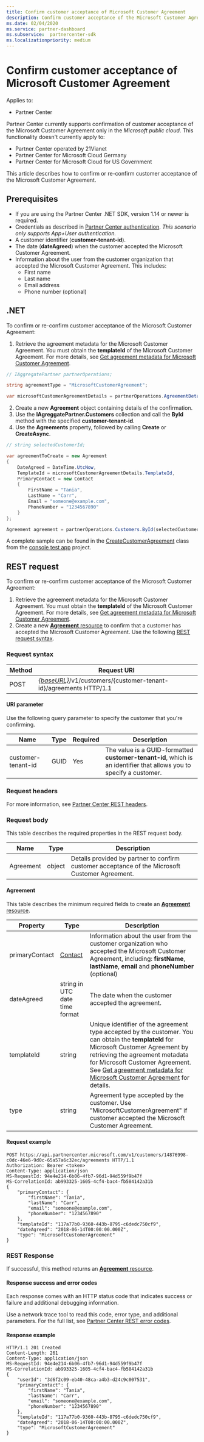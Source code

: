```yaml
---
title: Confirm customer acceptance of Microsoft Customer Agreement
description: Confirm customer acceptance of the Microsoft Customer Agreement. 
ms.date: 02/04/2020
ms.service: partner-dashboard
ms.subservice:  partnercenter-sdk
ms.localizationpriority: medium
---
```


# Confirm customer acceptance of Microsoft Customer Agreement

Applies to:

- Partner Center

Partner Center currently supports confirmation of customer acceptance of the Microsoft Customer Agreement only in the *Microsoft public cloud*. This functionality doesn't currently apply to:

- Partner Center operated by 21Vianet
- Partner Center for Microsoft Cloud Germany
- Partner Center for Microsoft Cloud for US Government

This article describes how to confirm or re-confirm customer acceptance of the Microsoft Customer Agreement.

## Prerequisites

- If you are using the Partner Center .NET SDK, version 1.14 or newer is required.
- Credentials as described in [Partner Center authentication](./partner-center-authentication.md). *This scenario only supports App+User authentication.*
- A customer identifier (**customer-tenant-id**).
- The date (**dateAgreed**) when the customer accepted the Microsoft Customer Agreement.
- Information about the user from the customer organization that accepted the Microsoft Customer Agreement. This includes:
  - First name
  - Last name
  - Email address
  - Phone number (optional)

## .NET

To confirm or re-confirm customer acceptance of the Microsoft Customer Agreement:

1. Retrieve the agreement metadata for the Microsoft Customer Agreement. You must obtain the **templateId** of the Microsoft Customer Agreement. For more details, see [Get agreement metadata for Microsoft Customer Agreement](get-customer-agreement-metadata.md).

```csharp
// IAggregatePartner partnerOperations;

string agreementType = "MicrosoftCustomerAgreement";

var microsoftCustomerAgreementDetails = partnerOperations.AgreementDetails.ByAgreementType(agreementType).Get().Items.Single();
```

2. Create a new **Agreement** object containing details of the confirmation.
3. Use the **IAgreggatePartner.Customers** collection and call the **ById** method with the specified **customer-tenant-id**.
4. Use the **Agreements** property, followed by calling **Create** or **CreateAsync**.

```csharp
// string selectedCustomerId;

var agreementToCreate = new Agreement
{
    DateAgreed = DateTime.UtcNow,
    TemplateId = microsoftCustomerAgreementDetails.TemplateId,
    PrimaryContact = new Contact
    {
        FirstName = "Tania",
        LastName = "Carr",
        Email = "someone@example.com",
        PhoneNumber = "1234567890"
    }
};

Agreement agreement = partnerOperations.Customers.ById(selectedCustomerId).Agreements.Create(agreementToCreate);
```

A complete sample can be found in the [CreateCustomerAgreement](https://github.com/PartnerCenterSamples/Partner-Center-SDK-Samples/blob/master/Source/Partner%20Center%20SDK%20Samples/Agreements/CreateCustomerAgreement.cs) class from the [console test app](https://github.com/PartnerCenterSamples/Partner-Center-SDK-Samples) project.


## REST request

To confirm or re-confirm customer acceptance of the Microsoft Customer Agreement:

1. Retrieve the agreement metadata for the Microsoft Customer Agreement. You must obtain the **templateId** of the Microsoft Customer Agreement. For more details, see [Get agreement metadata for Microsoft Customer Agreement](get-customer-agreement-metadata.md).
2. Create a new [**Agreement** resource](agreement-resources.md) to confirm that a customer has accepted the Microsoft Customer Agreement. Use the following [REST request syntax](#request-syntax).

### Request syntax

| Method | Request URI                                                                                        |
|--------|----------------------------------------------------------------------------------------------------|
| POST   | [*\{baseURL\}*](partner-center-rest-urls.md)/v1/customers/{customer-tenant-id}/agreements HTTP/1.1 |

#### URI parameter

Use the following query parameter to specify the customer that you're confirming.

| Name               | Type | Required | Description                                                                                 |
|--------------------|------|----------|---------------------------------------------------------------------------------------------|
| customer-tenant-id | GUID | Yes | The value is a GUID-formatted **customer-tenant-id**, which is an identifier that allows you to specify a customer. |

### Request headers

For more information, see [Partner Center REST headers](headers.md).

### Request body

This table describes the required properties in the REST request body.

| Name      | Type   | Description                                                                                  |  
|-----------|--------|----------------------------------------------------------------------------------------------|  
| Agreement | object | Details provided by partner to confirm customer acceptance of the Microsoft Customer Agreement. |  

#### Agreement

This table describes the minimum required fields to create an [**Agreement** resource](agreement-resources.md).

| Property       | Type   | Description                              |
|----------------|--------|------------------------------------------|
| primaryContact | [Contact](./utility-resources.md#contact) | Information about the user from the customer organization who accepted the Microsoft Customer Agreement, including:  **firstName**, **lastName**, **email** and **phoneNumber** (optional) |
| dateAgreed     | string in UTC date time format |The date when the customer accepted the agreement. |
| templateId     | string | Unique identifier of the agreement type accepted by the customer. You can obtain the **templateId** for Microsoft Customer Agreement by retrieving the agreement metadata for Microsoft Customer Agreement. See [Get agreement metadata for Microsoft Customer Agreement](./get-customer-agreement-metadata.md) for details. |
| type           | string | Agreement type accepted by the customer. Use "MicrosoftCustomerAgreement" if customer accepted the Microsoft Customer Agreement. |
  
#### Request example

```http
POST https://api.partnercenter.microsoft.com/v1/customers/14876998-c0dc-46e6-9d0c-65a57a6c32ec/agreements HTTP/1.1
Authorization: Bearer <token>
Content-Type: application/json
MS-RequestId: 94e4e214-6b06-4fb7-96d1-94d559f9b47f
MS-CorrelationId: ab993325-1605-4cf4-bac4-fb584142a31b
{
    "primaryContact": {
        "firstName": "Tania",
        "lastName": "Carr",
        "email": "someone@example.com",
        "phoneNumber": "1234567890"
    },
    "templateId": "117a77b0-9360-443b-8795-c6dedc750cf9",
    "dateAgreed": "2018-06-14T00:00:00.000Z",
    "type": "MicrosoftCustomerAgreement"
}
```

### REST Response

If successful, this method returns an [**Agreement** resource](./agreement-resources.md).

#### Response success and error codes

Each response comes with an HTTP status code that indicates success or failure and additional debugging information. 

Use a network trace tool to read this code, error type, and additional parameters. For the full list, see [Partner Center REST error codes](error-codes.md).

#### Response example

```http
HTTP/1.1 201 Created
Content-Length: 261
Content-Type: application/json
MS-RequestId: 94e4e214-6b06-4fb7-96d1-94d559f9b47f
MS-CorrelationId: ab993325-1605-4cf4-bac4-fb584142a31b
{
    "userId": "3d6f2c09-eb40-48ca-a4b3-d24c9c007531",
    "primaryContact": {
        "firstName": "Tania",
        "lastName": "Carr",
        "email": "someone@example.com",
        "phoneNumber": "1234567890"
    },
    "templateId": "117a77b0-9360-443b-8795-c6dedc750cf9",
    "dateAgreed": "2018-06-14T00:00:00.000Z",
    "type": "MicrosoftCustomerAgreement"
}
```
